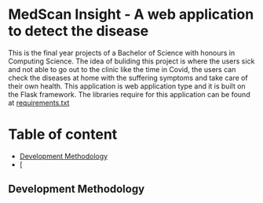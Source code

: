 # MedScan Insight - A web application to detect the disease

This is the final year projects of a Bachelor of Science with honours in Computing Science. 
The idea of buliding this project is where the users sick and not able to go out to the clinic like the time in Covid, the users can check the diseases at home with the suffering symptoms and take care of their own health. This application is web application type and it is built on the Flask framework. The libraries require for this application can be found at [requirements.txt](https://github.com/Kolinhtetwin/MedScan-Insight/blob/f95cb750e32da3293f39d5bd5dd19fbba5de06d1/requirements.txt)
# Table of content
- [Development Methodology](#Methodology)
- [

## Development Methodology <a name="Methodology"></a>
